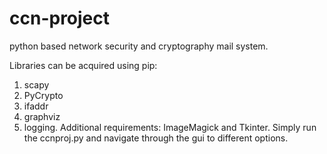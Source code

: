 # ccn-project
python based network security and cryptography mail system.


Libraries can be acquired using pip:
1. scapy
2. PyCrypto
3. ifaddr
4. graphviz
5. logging.
Additional requirements: ImageMagick and Tkinter.
Simply run the ccnproj.py and navigate through the gui to different options.
